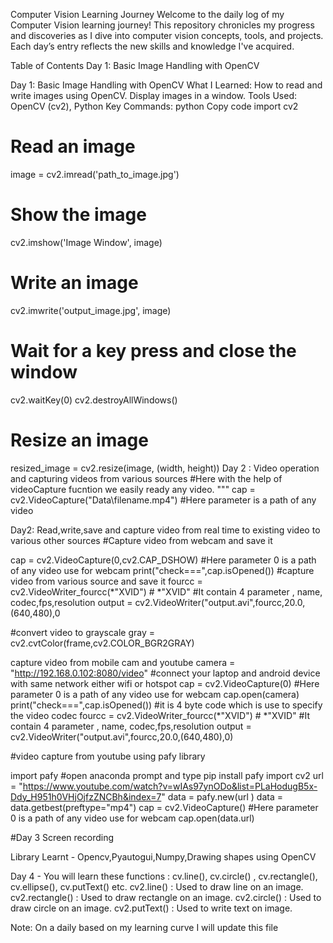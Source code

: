 Computer Vision Learning Journey
Welcome to the daily log of my Computer Vision learning journey! This repository chronicles my progress and discoveries as I dive into computer vision concepts, tools, and projects. Each day’s entry reflects the new skills and knowledge I've acquired.

Table of Contents
Day 1: Basic Image Handling with OpenCV



Day 1: Basic Image Handling with OpenCV
What I Learned:
How to read and write images using OpenCV.
Display images in a window.
Tools Used: OpenCV (cv2), Python
Key Commands:
python
Copy code
import cv2

# Read an image
image = cv2.imread('path_to_image.jpg')

# Show the image
cv2.imshow('Image Window', image)

# Write an image
cv2.imwrite('output_image.jpg', image)

# Wait for a key press and close the window
cv2.waitKey(0)
cv2.destroyAllWindows()

# Resize an image
resized_image = cv2.resize(image, (width, height))
Day 2 : Video operation and capturing videos from various sources
#Here with the help of videoCapture fucntion we easily ready any video.
"""
cap = cv2.VideoCapture("Data\\filename.mp4")   #Here parameter is a path of any video

Day2: Read,write,save and capture video from real time to existing video to various other sources
#Capture  video from webcam and save it

cap = cv2.VideoCapture(0,cv2.CAP_DSHOW)   #Here parameter 0 is a path of any video use for webcam
print("check===",cap.isOpened())
#capture video from various source and save it
fourcc = cv2.VideoWriter_fourcc(*"XVID")  # *"XVID"
#It contain 4 parameter , name, codec,fps,resolution
output = cv2.VideoWriter("output.avi",fourcc,20.0,(640,480),0

#convert video to grayscale
 gray  = cv2.cvtColor(frame,cv2.COLOR_BGR2GRAY)

 capture video from mobile cam and youtube
 camera = "http://192.168.0.102:8080/video"
#connect your laptop and android device with same network either wifi or hotspot
cap = cv2.VideoCapture(0)   #Here parameter 0 is a path of any video use for webcam
cap.open(camera)
print("check===",cap.isOpened())
#it is 4 byte code which is use to specify the video codec
fourcc = cv2.VideoWriter_fourcc(*"XVID")  # *"XVID"
#It contain 4 parameter , name, codec,fps,resolution
output = cv2.VideoWriter("output.avi",fourcc,20.0,(640,480),0)

#video capture from youtube using pafy library

import pafy      #open anaconda prompt and type pip install pafy
import cv2
url = "https://www.youtube.com/watch?v=wIAs97ynODo&list=PLaHodugB5x-Ddy_H951h0VHjOjfzZNCBh&index=7"
data = pafy.new(url )
data = data.getbest(preftype="mp4")
cap = cv2.VideoCapture()   #Here parameter 0 is a path of any video use for webcam
cap.open(data.url)

#Day 3 Screen recording

Library Learnt - Opencv,Pyautogui,Numpy,Drawing shapes using OpenCV

Day 4 - 
You will learn these functions : cv.line(), cv.circle() , cv.rectangle(), cv.ellipse(), cv.putText() etc.
cv2.line() : Used to draw line on an image.
cv2.rectangle() : Used to draw rectangle on an image.
cv2.circle() : Used to draw circle on an image.
cv2.putText() : Used to write text on image.



 

Note: On a daily based on my learning curve I will update this file
